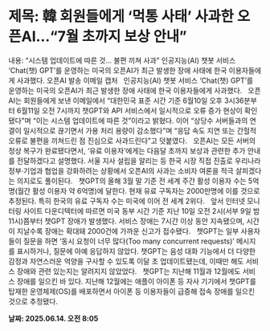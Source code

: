 # **제목: 韓 회원들에게 ‘먹통 사태’ 사과한 오픈AI…“7월 초까지 보상 안내”**

  내용: “시스템 업데이트에 따른 것… 불편 끼쳐 사과”     인공지능(AI) 챗봇 서비스 ‘Chat(챗) GPT’를 운영하는 미국의 오픈AI가 최근 발생한 장애 사태에 한국 이용자들에게 사과했다. 오픈AI 발송 이메일 캡처       인공지능(AI) 챗봇 서비스 ‘Chat(챗) GPT’를 운영하는 미국의 오픈AI가 최근 발생한 장애 사태에 한국 이용자들에게 사과했다.     오픈AI는 회원들에게 보낸 이메일에서 “대한민국 표준 시간 기준 6월10일 오후 3시36분부터 6월11일 오전 7시까지 챗GPT와 API 서비스에서 일시적으로 오류 증가 현상이 확인됐다”며 “이는 시스템 업데이트에 따른 것”이라고 밝혔다. 이어 “상당수 서버들과의 연결이 일시적으로 끊기면서 가용 처리 용량이 감소했다”며 “응답 속도 지연 또는 간헐적 오류로 불편을 끼쳐드린 점 진심으로 사과드린다”고 덧붙였다.     오픈AI는 모든 서버의 정상 복구가 완료됐다면서, ‘유료 이용자’에게는 다음달 초까지 보상과 관련한 추가 안내를 전달하겠다고 설명했다. 서울 지사 설립을 알리는 등 한국 시장 직접 진출로 우리나라 정부·기업과 협업을 강화하려는 상황에서 오픈AI의 사과는 소비자 여론을 적극 살피겠다는 의지로도 풀이된다.     챗GPT의 올해 3월 말 기준 전 세계 주간 활성 이용자 수는 5억명(월간 활성 이용자 약 6억명)에 달한다. 현재 유료 구독자는 2000만명에 이를 것으로 추정된다. 특히 한국의 유료 구독자 수는 미국에 이어 전 세계 2위다.     앞서 인터넷 모니터링 사이트 다운디텍터에 따르면 미국 동부 시간 기준 지난 10일 오전 2시(서부 9일 밤 11시)쯤부터 챗GPT 장애가 발생했다. 서비스 장애는 7시간 이상 동안 지속됐으며, 시간이 지날수록 장애는 확대돼 2000건에 가까운 신고가 접수됐다.     챗GPT는 일부 사용자들이 질문을 하면 ‘동시 요청이 너무 많다(Too many concurrent requests)’ 메시지를 표시하거나, 질문에 아예 응답하지 않았다. 챗GPT는 음성 대화 기능에서 더 다양한 감정과 자연스러운 억양을 구사할 수 있도록 이달 초 업데이트됐는데, 이때만 해도 서비스 장애와 관련 있는지는 알려지지 않았었다.     챗GPT는 지난해 11월과 12월에도 서비스 장애를 일으킨 바 있다. 지난해 12월에는 애플이 아이폰 등 자사 기기에서 챗GPT를 탑재한 운영체제(OS)를 배포하면서 아이폰 등 이용자들이 급증해 접속 장애를 일으킨 것으로 추정됐다.

  **날짜: 2025.06.14. 오전 8:05**